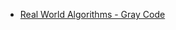 - [Real World Algorithms - Gray Code](https://louridas.github.io/rwa/assignments/samuel-beckett-and-gray-codes/)